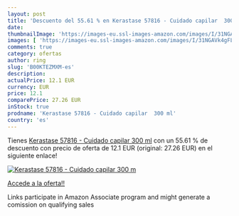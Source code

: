 ```yaml
---
layout: post
title: 'Descuento del 55.61 % en Kerastase 57816 - Cuidado capilar  300 m'
date: 
thumbnailImage: 'https://images-eu.ssl-images-amazon.com/images/I/31NGAVk4gFL._SL200_.jpg'
images: [ 'https://images-eu.ssl-images-amazon.com/images/I/31NGAVk4gFL._SL200_.jpg' ]
comments: true
category: ofertas
author: ring
slug: 'B00KTEZMXM-es'
description:
actualPrice: 12.1 EUR
currency: EUR
price: 12.1
comparePrice: 27.26 EUR
inStock: true
prodname: 'Kerastase 57816 - Cuidado capilar  300 ml'
country: 'es'
---
```


Tienes [Kerastase 57816 - Cuidado capilar  300 ml](https://www.amazon.es/dp/B00KTEZMXM/?tag=tolees-21) con un 55.61 % de descuento con precio de oferta de 12.1 EUR (original: 27.26 EUR) en el siguiente enlace!

[![Kerastase 57816 - Cuidado capilar  300 m](https://images-eu.ssl-images-amazon.com/images/I/31NGAVk4gFL._SL200_.jpg)](https://www.amazon.es/dp/B00KTEZMXM/?tag=tolees-21)

[Accede a la oferta!!](https://www.amazon.es/dp/B00KTEZMXM/?tag=tolees-21)

Links participate in Amazon Associate program and might generate a comission on qualifying sales


